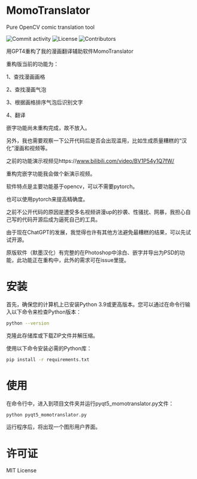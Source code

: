 # MomoTranslator
Pure OpenCV comic translation tool

![Commit activity](https://img.shields.io/github/commit-activity/m/alicewish/MomoTranslator)
![License](https://img.shields.io/github/license/alicewish/MomoTranslator)
![Contributors](https://img.shields.io/github/contributors/alicewish/MomoTranslator)


用GPT4重构了我的漫画翻译辅助软件MomoTranslator


重构版当前的功能为：

1、查找漫画画格

2、查找漫画气泡

3、根据画格排序气泡后识别文字

4、翻译


嵌字功能尚未重构完成，故不放入。

另外，我也需要观察一下公开代码后是否会出现滥用，比如生成质量糟糕的“汉化”漫画和视频等。


之前的功能演示视频见https://www.bilibili.com/video/BV1P54y1Q7fW/

重构完嵌字功能我会做个新演示视频。


软件特点是主要功能基于opencv，可以不需要pytorch。

也可以使用pytorch来提高精确度。


之前不公开代码的原因是遭受多名视频讲漫up的抄袭、性骚扰、网暴，我担心自己写的代码开源后成为逼死自己的工具。

由于现在ChatGPT的发展，我觉得也许有其他方法避免最糟糕的结果，可以先试试开源。


原版软件（默墨汉化）有完整的在Photoshop中涂白、嵌字并导出为PSD的功能，此功能正在重构中，此外的需求可在issue里提。

# 安装

首先，确保您的计算机上已安装Python 3.9或更高版本。您可以通过在命令行输入以下命令来检查Python版本：
```bash
python --version
```

克隆此存储库或下载ZIP文件并解压缩。

使用以下命令安装必需的Python库：
```bash
pip install -r requirements.txt
```

# 使用

在命令行中，进入到项目文件夹并运行pyqt5_momotranslator.py文件：

```bash
python pyqt5_momotranslator.py
```

运行程序后，将出现一个图形用户界面。



# 许可证

MIT License
